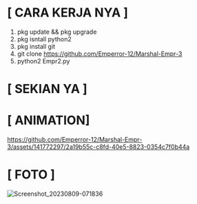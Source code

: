 # [ CARA KERJA NYA ]
1. pkg update && pkg upgrade
2. pkg isntall python2
3. pkg install git
4. git clone https://github.com/Emperror-12/Marshal-Empr-3
5. python2 Empr2.py
# [ SEKIAN YA ]

# [ ANIMATION]
https://github.com/Emperror-12/Marshal-Empr-3/assets/141772297/2a19b55c-c8fd-40e5-8823-0354c7f0b44a

# [ FOTO ]
![Screenshot_20230809-071836](https://github.com/Emperror-12/Marshal-Empr-3/assets/141772297/e5a65ea2-97cb-4541-a4dd-dcaf3b64f4f8)
